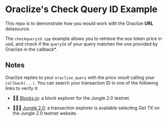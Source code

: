 # Oraclize's Check Query ID Example 

This repo is to demonstrate how you would work with the Oraclize **URL** datasource.

The `checkqueryid.cpp` example allows you to retrieve the eos token price in usd, and check if the `queryId` of
your query matches the one provided by Oraclize in the callback*.

## Notes

Oraclize replies to your `oraclize_query` with the *price result* calling your `callback(...)`.
You can search your transaction ID in one of the following links to verify it:

* :mag_right::ledger: [Blocks.io](https://jungle.bloks.io/): a block explorer for the Jungle 2.0 testnet.

* :palm_tree::lion::palm_tree: [Jungle 2.0](https://monitor.jungletestnet.io/#home): a transaction explorer is available selecting *Get TX* on the Jungle 2.0 testnet website.
